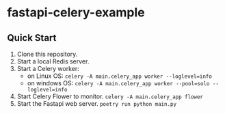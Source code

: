 # fastapi-celery-example

Quick Start
-----------
1. Clone this repository.
2. Start a local Redis server.
3. Start a Celery worker:
    - on Linux OS:
    `celery -A main.celery_app worker --loglevel=info`
    - on windows OS:
    `celery -A main.celery_app worker --pool=solo --loglevel=info`
4. Start Celery Flower to monitor. `celery -A main.celery_app flower`
5. Start the Fastapi web server. `poetry run python main.py`
